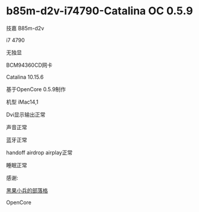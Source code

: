 # b85m-d2v-i74790-Catalina OC 0.5.9



技嘉 B85m-d2v

i7 4790

无独显

BCM94360CD网卡

Catalina 10.15.6

基于OpenCore 0.5.9制作

机型 iMac14,1



Dvi显示输出正常

声音正常

蓝牙正常

handoff airdrop airplay正常

睡眠正常



感谢:

[黑果小兵的部落格](https://blog.daliansky.net/)

OpenCore



